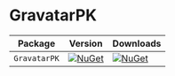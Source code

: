 # GravatarPK


| Package | Version | Downloads |
|---------|-------|-------|
| `GravatarPK` | [![NuGet](https://img.shields.io/nuget/v/GravatarPK.svg)](https://nuget.org/packages/GravatarPK) | [![NuGet](https://img.shields.io/nuget/v/GravatarPK.svg)](https://nuget.org/packages/GravatarPK)
